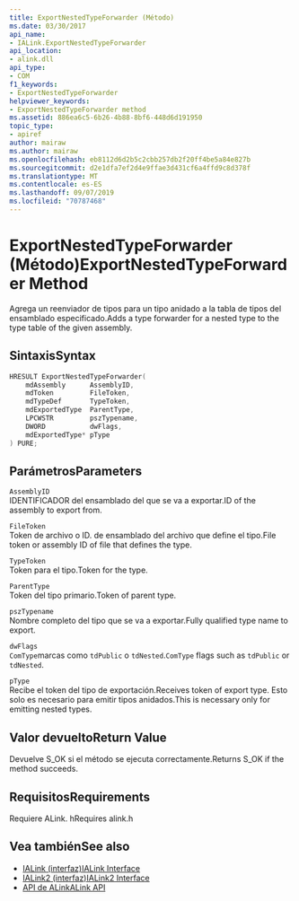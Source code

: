 ```yaml
---
title: ExportNestedTypeForwarder (Método)
ms.date: 03/30/2017
api_name:
- IALink.ExportNestedTypeForwarder
api_location:
- alink.dll
api_type:
- COM
f1_keywords:
- ExportNestedTypeForwarder
helpviewer_keywords:
- ExportNestedTypeForwarder method
ms.assetid: 886ea6c5-6b26-4b88-8bf6-448d6d191950
topic_type:
- apiref
author: mairaw
ms.author: mairaw
ms.openlocfilehash: eb8112d6d2b5c2cbb257db2f20ff4be5a84e827b
ms.sourcegitcommit: d2e1dfa7ef2d4e9ffae3d431cf6a4ffd9c8d378f
ms.translationtype: MT
ms.contentlocale: es-ES
ms.lasthandoff: 09/07/2019
ms.locfileid: "70787468"
---
```

# <a name="exportnestedtypeforwarder-method"></a><span data-ttu-id="3c080-102">ExportNestedTypeForwarder (Método)</span><span class="sxs-lookup"><span data-stu-id="3c080-102">ExportNestedTypeForwarder Method</span></span>
<span data-ttu-id="3c080-103">Agrega un reenviador de tipos para un tipo anidado a la tabla de tipos del ensamblado especificado.</span><span class="sxs-lookup"><span data-stu-id="3c080-103">Adds a type forwarder for a nested type to the type table of the given assembly.</span></span>  
  
## <a name="syntax"></a><span data-ttu-id="3c080-104">Sintaxis</span><span class="sxs-lookup"><span data-stu-id="3c080-104">Syntax</span></span>  
  
```cpp  
HRESULT ExportNestedTypeForwarder(  
    mdAssembly      AssemblyID,  
    mdToken         FileToken,  
    mdTypeDef       TypeToken,  
    mdExportedType  ParentType,  
    LPCWSTR         pszTypename,  
    DWORD           dwFlags,  
    mdExportedType* pType  
) PURE;  
```  
  
## <a name="parameters"></a><span data-ttu-id="3c080-105">Parámetros</span><span class="sxs-lookup"><span data-stu-id="3c080-105">Parameters</span></span>  
 `AssemblyID`  
 <span data-ttu-id="3c080-106">IDENTIFICADOR del ensamblado del que se va a exportar.</span><span class="sxs-lookup"><span data-stu-id="3c080-106">ID of the assembly to export from.</span></span>  
  
 `FileToken`  
 <span data-ttu-id="3c080-107">Token de archivo o ID. de ensamblado del archivo que define el tipo.</span><span class="sxs-lookup"><span data-stu-id="3c080-107">File token or assembly ID of file that defines the type.</span></span>  
  
 `TypeToken`  
 <span data-ttu-id="3c080-108">Token para el tipo.</span><span class="sxs-lookup"><span data-stu-id="3c080-108">Token for the type.</span></span>  
  
 `ParentType`  
 <span data-ttu-id="3c080-109">Token del tipo primario.</span><span class="sxs-lookup"><span data-stu-id="3c080-109">Token of parent type.</span></span>  
  
 `pszTypename`  
 <span data-ttu-id="3c080-110">Nombre completo del tipo que se va a exportar.</span><span class="sxs-lookup"><span data-stu-id="3c080-110">Fully qualified type name to export.</span></span>  
  
 `dwFlags`  
 <span data-ttu-id="3c080-111">`ComType`marcas como `tdPublic` o `tdNested`.</span><span class="sxs-lookup"><span data-stu-id="3c080-111">`ComType` flags such as `tdPublic` or `tdNested`.</span></span>  
  
 `pType`  
 <span data-ttu-id="3c080-112">Recibe el token del tipo de exportación.</span><span class="sxs-lookup"><span data-stu-id="3c080-112">Receives token of export type.</span></span> <span data-ttu-id="3c080-113">Esto solo es necesario para emitir tipos anidados.</span><span class="sxs-lookup"><span data-stu-id="3c080-113">This is necessary only for emitting nested types.</span></span>  
  
## <a name="return-value"></a><span data-ttu-id="3c080-114">Valor devuelto</span><span class="sxs-lookup"><span data-stu-id="3c080-114">Return Value</span></span>  
 <span data-ttu-id="3c080-115">Devuelve S_OK si el método se ejecuta correctamente.</span><span class="sxs-lookup"><span data-stu-id="3c080-115">Returns S_OK if the method succeeds.</span></span>  
  
## <a name="requirements"></a><span data-ttu-id="3c080-116">Requisitos</span><span class="sxs-lookup"><span data-stu-id="3c080-116">Requirements</span></span>  
 <span data-ttu-id="3c080-117">Requiere ALink. h</span><span class="sxs-lookup"><span data-stu-id="3c080-117">Requires alink.h</span></span>  
  
## <a name="see-also"></a><span data-ttu-id="3c080-118">Vea también</span><span class="sxs-lookup"><span data-stu-id="3c080-118">See also</span></span>

- [<span data-ttu-id="3c080-119">IALink (interfaz)</span><span class="sxs-lookup"><span data-stu-id="3c080-119">IALink Interface</span></span>](ialink-interface.md)
- [<span data-ttu-id="3c080-120">IALink2 (interfaz)</span><span class="sxs-lookup"><span data-stu-id="3c080-120">IALink2 Interface</span></span>](ialink2-interface.md)
- [<span data-ttu-id="3c080-121">API de ALink</span><span class="sxs-lookup"><span data-stu-id="3c080-121">ALink API</span></span>](index.md)
